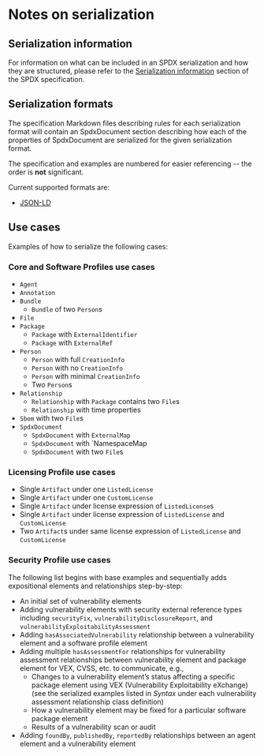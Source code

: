 # Notes on serialization

## Serialization information

For information on what can be included in an SPDX serialization and how they
are structured, please refer to the
[Serialization information](https://github.com/spdx/spdx-spec/blob/development/v3.0.1/docs/serializations.md)
section of the SPDX specification.

## Serialization formats

The specification Markdown files describing rules for each serialization format
will contain an SpdxDocument section describing how each of the properties of
SpdxDocument are serialized for the given serialization format.

The specification and examples are numbered for easier referencing
-- the order is **not** significant.

Current supported formats are:

- [JSON-LD](jsonld.md)

## Use cases

Examples of how to serialize the following cases:

### Core and Software Profiles use cases

- `Agent`
- `Annotation`
- `Bundle`
  - `Bundle` of two `Person`s
- `File`
- `Package`
  - `Package` with `ExternalIdentifier`
  - `Package` with `ExternalRef`
- `Person`
  - `Person` with full `CreationInfo`
  - `Person` with no `CreationInfo`
  - `Person` with minimal `CreationInfo`
  - Two `Person`s
- `Relationship`
  - `Relationship` with `Package` contains two `File`s
  - `Relationship` with time properties
- `Sbom` with two `File`s
- `SpdxDocument`
  - `SpdxDocument` with `ExternalMap`
  - `SpdxDocument` with `NamespaceMap
  - `SpdxDocument` with two `File`s

### Licensing Profile use cases

- Single `Artifact` under one `ListedLicense`
- Single `Artifact` under one `CustomLicense`
- Single `Artifact` under license expression of `ListedLicense`s
- Single `Artifact` under license expression of `ListedLicense` and `CustomLicense`
- Two `Artifact`s under same license expression of `ListedLicense` and `CustomLicense`

### Security Profile use cases

The following list begins with base examples and sequentially adds expositional
elements and relationships step-by-step:

- An initial set of vulnerability elements
- Adding vulnerability elements with security external reference types
  including `securityFix`, `vulnerabilityDisclosureReport`,
  and `vulnerabilityExploitabilityAssessment`
- Adding `hasAssociatedVulnerability` relationship between a vulnerability
  element and a software profile element
- Adding multiple `hasAssessmentFor` relationships for vulnerability assessment
  relationships between vulnerability element and package element for VEX,
  CVSS, etc. to communicate, e.g.,
  - Changes to a vulnerability element’s status affecting a specific package
    element using VEX (Vulnerability Exploitability eXchange) (see the
    serialized examples listed in *Syntax* under each vulnerability assessment
    relationship class definition)
  - How a vulnerability element may be fixed for a particular software package
    element
  - Results of a vulnerability scan or audit
- Adding `foundBy`, `publishedBy`, `reportedBy` relationships between an agent
  element and a vulnerability element
